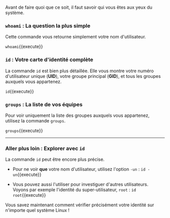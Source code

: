 Avant de faire quoi que ce soit, il faut savoir qui vous êtes aux yeux du système.

### `whoami` : La question la plus simple

Cette commande vous retourne simplement votre nom d'utilisateur.

`whoami`{{execute}}

### `id` : Votre carte d'identité complète

La commande `id` est bien plus détaillée. Elle vous montre votre numéro d'utilisateur unique (**UID**), votre groupe principal (**GID**), et tous les groupes auxquels vous appartenez.

`id`{{execute}}

### `groups` : La liste de vos équipes

Pour voir uniquement la liste des groupes auxquels vous appartenez, utilisez la commande `groups`.

`groups`{{execute}}

---
### Aller plus loin : Explorer avec `id`

La commande `id` peut être encore plus précise.

- Pour ne voir **que** votre nom d'utilisateur, utilisez l'option `-un` :
`id -un`{{execute}}

- Vous pouvez aussi l'utiliser pour investiguer d'autres utilisateurs. Voyons par exemple l'identité du super-utilisateur, `root` :
`id root`{{execute}}

Vous savez maintenant comment vérifier précisément votre identité sur n'importe quel système Linux !